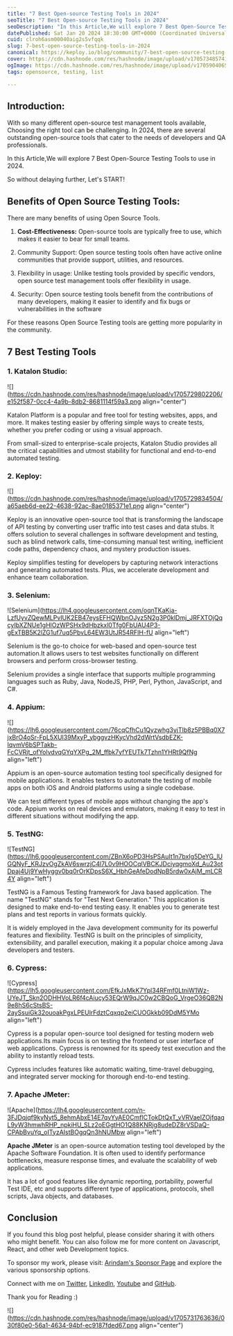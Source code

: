 ```yaml
---
title: "7 Best Open-source Testing Tools in 2024"
seoTitle: "7 Best Open-source Testing Tools in 2024"
seoDescription: "In this Article,We will explore 7 Best Open-Source Testing Tools to use in 2024."
datePublished: Sat Jan 20 2024 18:30:00 GMT+0000 (Coordinated Universal Time)
cuid: clroh6asm00040aig2s5vfqqk
slug: 7-best-open-source-testing-tools-in-2024
canonical: https://keploy.io/blog/community/7-best-open-source-testing-tools-in-2024
cover: https://cdn.hashnode.com/res/hashnode/image/upload/v1705734857417/405ef048-1bcb-4000-8259-91bee104f411.png
ogImage: https://cdn.hashnode.com/res/hashnode/image/upload/v1705904065568/d47377a6-cf38-4555-98f8-957f3dea6d93.png
tags: opensource, testing, list

---
```


## Introduction:

With so many different open-source test management tools available, Choosing the right tool can be challenging. In 2024, there are several outstanding open-source tools that cater to the needs of developers and QA professionals.

In this Article,We will explore 7 Best Open-Source Testing Tools to use in 2024.

So without delaying further, Let's START!

## **Benefits of Open Source Testing Tools:**

There are many benefits of using Open Source Tools.

1. **Cost-Effectiveness:** Open-source tools are typically free to use, which makes it easier to bear for small teams.
    
2. Community Support: Open source testing tools often have active online communities that provide support, utilities, and resources.
    
3. Flexibility in usage: Unlike testing tools provided by specific vendors, open source test management tools offer flexibility in usage.
    
4. Security: Open source testing tools benefit from the contributions of many developers, making it easier to identify and fix bugs or vulnerabilities in the software
    

For these reasons Open Source Testing tools are getting more popularity in the community.

## 7 Best Testing Tools

### 1\. Katalon Studio:

![](https://cdn.hashnode.com/res/hashnode/image/upload/v1705729802206/e152f587-0cc4-4a9b-8db2-8681114f59a3.png align="center")

Katalon Platform is a popular and free tool for testing websites, apps, and more. It makes testing easier by offering simple ways to create tests, whether you prefer coding or using a visual approach.

From small-sized to enterprise-scale projects, Katalon Studio provides all the critical capabilities and utmost stability for functional and end-to-end automated testing.

### 2\. Keploy:

![](https://cdn.hashnode.com/res/hashnode/image/upload/v1705729834504/a65aeb6d-ee22-4638-92ac-8ae0185371e1.png align="center")

Keploy is an innovative open-source tool that is transforming the landscape of API testing by converting user traffic into test cases and data stubs. It offers solution to several challenges in software development and testing, such as blind network calls, time-consuming manual test writing, inefficient code paths, dependency chaos, and mystery production issues.

Keploy simplifies testing for developers by capturing network interactions and generating automated tests. Plus, we accelerate development and enhance team collaboration.

### 3\. Selenium:

![Selenium](https://lh4.googleusercontent.com/oqnTKaKja-LzfUyvZQewMLPvIUK2EB47eysEFHQWbnOJyz5N2g3P0klDmj_JRFXTOjQqcyIbXZNUe1gHlOzWPSHx9dHbzkxl0Tfg0FbUAU4P3-gExTBB5K2lZG1uf7uq5PbvL64EW3UtJR54RFIH-fU align="left")

Selenium is the go-to choice for web-based and open-source test automation.It allows users to test websites functionally on different browsers and perform cross-browser testing.

Selenium provides a single interface that supports multiple programming languages such as Ruby, Java, NodeJS, PHP, Perl, Python, JavaScript, and C#.

### 4\. Appium:

![](https://lh6.googleusercontent.com/76cqCfhCu1Qyzwhg3yjTIb8z5PBBq0X7jxBrO4oSr-FpL5XUI39MxyP_ybggvzHKycVhd2dWrtVsdbEZK-IqvmV6bSPTakb-FcCVRjt_ofYolvdvqGYqYXPg_2M_ffbk7yfYEUTk7Tzhn1YHRt9QfNg align="left")

Appium is an open-source automation testing tool specifically designed for mobile applications. It enables testers to automate the testing of mobile apps on both iOS and Android platforms using a single codebase.

We can test different types of mobile apps without changing the app's code. Appium works on real devices and emulators, making it easy to test in different situations without modifying the app.

### 5\. TestNG:

![TestNG](https://lh6.googleusercontent.com/ZBnX6oPD3HsPSAuIt1n7bxIg5DeYG_lUGQNyF_KRJzvOgZkAV6swrzjC4l7L0v9HOOCqlVBCKJDciyqgmoXd_Au23otDpaj4Uj9YwHyggv0bq0rOrKDpsS6X_HbhGeAfeDodNpB5rdw0xAjM_mLCR4Y align="left")

TestNG is a Famous Testing framework for Java based application. The name "TestNG" stands for "Test Next Generation." This application is designed to make end-to-end testing easy. It enables you to generate test plans and test reports in various formats quickly.

It is widely employed in the Java development community for its powerful features and flexibility. TestNG is built on the principles of simplicity, extensibility, and parallel execution, making it a popular choice among Java developers and testers.

### 6\. Cypress:

![Cypress](https://lh5.googleusercontent.com/EfkJxMkK7Ypl34RFmf0LtniW1Wz-UYeJT_Skn2ODHHVoLR6f4cAiucy53EQrW9qJC0w2CBQoG_VrgeO36QB2N9e8hS6cStsBS-2aySsuiGk32ouoakPgxLPEUlrFdztCqxqp2eiCUOGkkb09DdM5YMo align="left")

Cypress is a popular open-source tool designed for testing modern web applications.Its main focus is on testing the frontend or user interface of web applications. Cypress is renowned for its speedy test execution and the ability to instantly reload tests.

Cypress includes features like automatic waiting, time-travel debugging, and integrated server mocking for thorough end-to-end testing.

### 7\. **Apache JMeter**:

![Apache](https://lh4.googleusercontent.com/n-3FJDqjqf9kyNyt5_8ehmAbxE14E7qyYyAE0CmfICTokDtQxT_vVRVaeIZOjfqaqL9yW3hmwhRHP_npkiHU_SLz2oEGgtHO1Q88KNRjg8udeDZ8rVSDaQ-CPAbBvuYq_oITyzAIstBOgqQn3hNUMbw align="left")

**Apache JMeter** is an open-source automation testing tool developed by the Apache Software Foundation. It is often used to identify performance bottlenecks, measure response times, and evaluate the scalability of web applications.

It has a lot of good features like dynamic reporting, portability, powerful Test IDE, etc and supports different type of applications, protocols, shell scripts, Java objects, and databases.

## Conclusion

If you found this blog post helpful, please consider sharing it with others who might benefit. You can also follow me for more content on Javascript, React, and other web Development topics.

To sponsor my work, please visit: [Arindam's Sponsor Page](https://arindam1729.hashnode.dev/sponsor) and explore the various sponsorship options.

Connect with me on [Twitter](https://twitter.com/intent/follow?screen_name=Arindam_1729), [LinkedIn](https://www.linkedin.com/in/arindam2004/), [Youtube](https://www.youtube.com/channel/@Arindam_1729) and [GitHub](https://github.com/Arindam200).

Thank you for Reading :)

![](https://cdn.hashnode.com/res/hashnode/image/upload/v1705731763636/030f80e0-56a1-4634-94bf-ec9187fded67.png align="center")